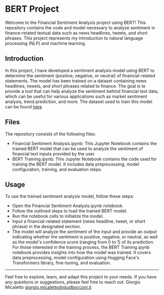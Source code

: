 # BERT Project
Welcome to the Financial Sentiment Analysis project using BERT!  This repository contains the code and model necessary to analyze sentiment in finance-related textual data such as news headlines, tweets, and short phrases.  This project represents my introduction to natural language processing (NLP) and machine learning.

## Introduction
In this project, I have developed a sentiment analysis model using BERT to determine the sentiment (positive, negative, or neutral) of financial-related statements. The model has been trained on a dataset containing news headlines, tweets, and short phrases related to finance. The goal is to provide a tool that can help analyze the sentiment behind financial text data, which can be useful for various applications such as market sentiment analysis, trend prediction, and more.
The dataset used to train this model can be found [here](https://huggingface.co/datasets/zeroshot/twitter-financial-news-sentiment)

## Files
The repository consists of the following files:
* Financial Sentiment Analysis.ipynb: This Jupyter Notebook contains the trained BERT model that can be used to analyze the sentiment of financial text inputs provided by the user.
* BERT Training.ipynb: This Jupyter Notebook contains the code used for training the BERT model. It includes data preprocessing, model configuration, training, and evaluation steps.

## Usage
To use the trained sentiment analysis model, follow these steps:
* Open the Financial Sentiment Analysis.ipynb notebook.
* Follow the outlined steps to load the trained BERT model.
* Run the notebook cells to initialize the model.
* Input a financial-related statement (news headline, tweet, or short phrase) in the designated section.
* The model will analyze the sentiment of the input and provide an output indicating whether the sentiment is positive, negative, or neutral, as well as the model's confidence score (ranging from 0 to 1) of its prediction.
For those interested in the training process, the BERT Training.ipynb notebook provides insights into how the model was trained. It covers data preprocessing, model configuration using Hugging Face's Transformers library, fine-tuning, and evaluation.

---
Feel free to explore, learn, and adapt this project to your needs. If you have any questions or suggestions, please feel free to reach out.
Giorgio Micaletto
giorgio.micaletto@studbocconi.it
